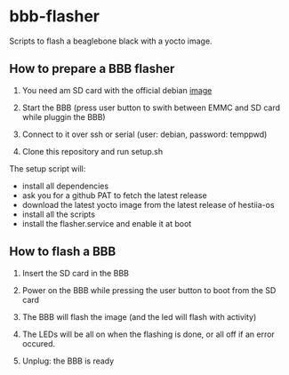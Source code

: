 # bbb-flasher

Scripts to flash a beaglebone black with a yocto image.

## How to prepare a BBB flasher

1. You need am SD card with the official debian [image](https://www.beagleboard.org/distros/am335x-11-7-2023-09-02-4gb-microsd-iot)

2. Start the BBB (press user button to swith between EMMC and SD card while pluggin the BBB)

3. Connect to it over ssh or serial (user: debian, password: temppwd)

4. Clone this repository and run setup.sh

The setup script will:

* install all dependencies
* ask you for a github PAT to fetch the latest release
* download the latest yocto image from the latest release of hestiia-os
* install all the scripts
* install the flasher.service and enable it at boot

## How to flash a BBB

1. Insert the SD card in the BBB

2. Power on the BBB while pressing the user button to boot from the SD card

3. The BBB will flash the image (and the led will flash with activity)

4. The LEDs will be all on when the flashing is done, or all off if an error occured.

5. Unplug: the BBB is ready